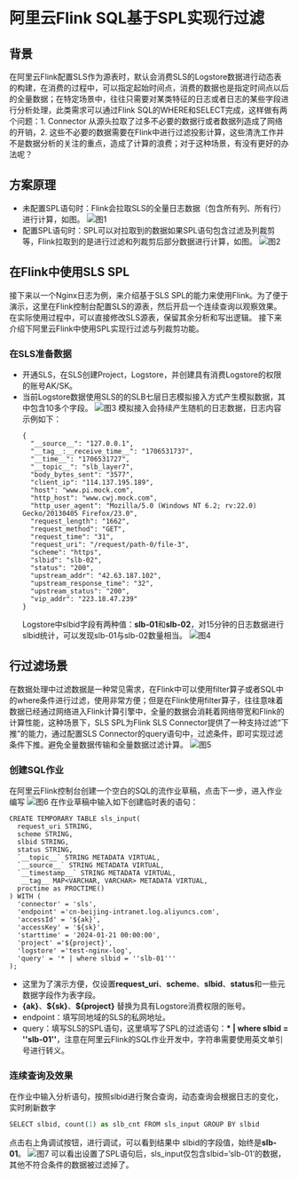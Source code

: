 # 阿里云Flink SQL基于SPL实现行过滤
## 背景
在阿里云Flink配置SLS作为源表时，默认会消费SLS的Logstore数据进行动态表的构建，在消费的过程中，可以指定起始时间点，消费的数据也是指定时间点以后的全量数据；在特定场景中，往往只需要对某类特征的日志或者日志的某些字段进行分析处理，此类需求可以通过Flink SQL的WHERE和SELECT完成，这样做有两个问题：1. Connector 从源头拉取了过多不必要的数据行或者数据列造成了网络的开销，2. 这些不必要的数据需要在Flink中进行过滤投影计算，这些清洗工作并不是数据分析的关注的重点，造成了计算的浪费；对于这种场景，有没有更好的办法呢？
## 方案原理
* 未配置SPL语句时：Flink会拉取SLS的全量日志数据（包含所有列、所有行）进行计算，如图。
![图1](/img/sqldataprocessdemo/flink_spl_filter1.png)
* 配置SPL语句时：SPL可以对拉取到的数据如果SPL语句包含过滤及列裁剪等，Flink拉取到的是进行过滤和列裁剪后部分数据进行计算，如图。
![图2](/img/sqldataprocessdemo/flink_spl_filter2.png)
## 在Flink中使用SLS SPL
接下来以一个Nginx日志为例，来介绍基于SLS SPL的能力来使用Flink。为了便于演示，这里在Flink控制台配置SLS的源表，然后开启一个连续查询以观察效果。在实际使用过程中，可以直接修改SLS源表，保留其余分析和写出逻辑。
接下来介绍下阿里云Flink中使用SPL实现行过滤与列裁剪功能。
### 在SLS准备数据
* 开通SLS，在SLS创建Project，Logstore，并创建具有消费Logstore的权限的账号AK/SK。
* 当前Logstore数据使用SLS的的SLB七层日志模拟接入方式产生模拟数据，其中包含10多个字段。
![图3](/img/sqldataprocessdemo/flink_spl_filter3.png)
模拟接入会持续产生随机的日志数据，日志内容示例如下：
  ```
  {
    "__source__": "127.0.0.1",
    "__tag__:__receive_time__": "1706531737",
    "__time__": "1706531727",
    "__topic__": "slb_layer7",
    "body_bytes_sent": "3577",
    "client_ip": "114.137.195.189",
    "host": "www.pi.mock.com",
    "http_host": "www.cwj.mock.com",
    "http_user_agent": "Mozilla/5.0 (Windows NT 6.2; rv:22.0) Gecko/20130405 Firefox/23.0",
    "request_length": "1662",
    "request_method": "GET",
    "request_time": "31",
    "request_uri": "/request/path-0/file-3",
    "scheme": "https",
    "slbid": "slb-02",
    "status": "200",
    "upstream_addr": "42.63.187.102",
    "upstream_response_time": "32",
    "upstream_status": "200",
    "vip_addr": "223.18.47.239"
  }
  ```
  Logstore中slbid字段有两种值：**slb-01**和**slb-02**，对15分钟的日志数据进行slbid统计，可以发现slb-01与slb-02数量相当。
  ![图4](/img/sqldataprocessdemo/flink_spl_filter4.png)

## 行过滤场景
在数据处理中过滤数据是一种常见需求，在Flink中可以使用filter算子或者SQL中的where条件进行过滤，使用非常方便；但是在Flink使用filter算子，往往意味着数据已经通过网络进入Flink计算引擎中，全量的数据会消耗着网络带宽和Flink的计算性能，这种场景下，SLS SPL为Flink SLS Connector提供了一种支持过滤“下推”的能力，通过配置SLS Connector的query语句中，过滤条件，即可实现过滤条件下推。避免全量数据传输和全量数据过滤计算。
 ![图5](/img/sqldataprocessdemo/flink_spl_filter5.png)
### 创建SQL作业
在阿里云Flink控制台创建一个空白的SQL的流作业草稿，点击下一步，进入作业编写
![图6](/img/sqldataprocessdemo/flink_spl_filter6.png)
在作业草稿中输入如下创建临时表的语句：
```
CREATE TEMPORARY TABLE sls_input(
  request_uri STRING,
  scheme STRING,
  slbid STRING,
  status STRING,
  `__topic__` STRING METADATA VIRTUAL,
  `__source__` STRING METADATA VIRTUAL,
  `__timestamp__` STRING METADATA VIRTUAL,
   __tag__ MAP<VARCHAR, VARCHAR> METADATA VIRTUAL,
  proctime as PROCTIME()
) WITH (
  'connector' = 'sls',
  'endpoint' ='cn-beijing-intranet.log.aliyuncs.com',
  'accessId' = '${ak}',
  'accessKey' = '${sk}',
  'starttime' = '2024-01-21 00:00:00',
  'project' ='${project}',
  'logstore' ='test-nginx-log',
  'query' = '* | where slbid = ''slb-01'''
);
```
* 这里为了演示方便，仅设置**request_uri**、**scheme**、**slbid**、**status**和一些元数据字段作为表字段。
* **{ak}**、**\${sk}**、**${project}** 替换为具有Logstore消费权限的账号。
* endpoint：填写同地域的SLS的私网地址。
* query：填写SLS的SPL语句，这里填写了SPL的过滤语句：**\* | where slbid = ''slb-01''**，注意在阿里云Flink的SQL作业开发中，字符串需要使用英文单引号进行转义。
### 连续查询及效果
在作业中输入分析语句，按照slbid进行聚合查询，动态查询会根据日志的变化，实时刷新数字
```python
SELECT slbid, count(1) as slb_cnt FROM sls_input GROUP BY slbid
```
点击右上角调试按钮，进行调试，可以看到结果中 slbid的字段值，始终是**slb-01**。
![图7](/img/sqldataprocessdemo/flink_spl_filter7.png)
可以看出设置了SPL语句后，sls_input仅包含slbid=‘slb-01’的数据，其他不符合条件的数据被过滤掉了。